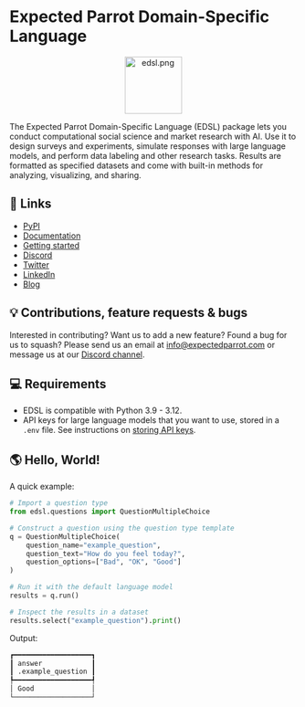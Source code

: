 # Expected Parrot Domain-Specific Language 
<p align="center">
  <img src="https://github.com/expectedparrot/edsl/blob/main/static/logo.png?raw=true" alt="edsl.png" width="100"/>
</p>

The Expected Parrot Domain-Specific Language (EDSL) package lets you conduct computational social science and market research with AI. Use it to design surveys and experiments, simulate responses with large language models, and perform data labeling and other research tasks. Results are formatted as specified datasets and come with built-in methods for analyzing, visualizing, and sharing. 

## 🔗 Links
- [PyPI](https://pypi.org/project/edsl/)
- [Documentation](https://docs.expectedparrot.com)
- [Getting started](https://docs.expectedparrot.com/en/latest/starter_tutorial.html) 
- [Discord](https://discord.com/invite/mxAYkjfy9m)
- [Twitter](https://x.com/ExpectedParrot)
- [LinkedIn](https://www.linkedin.com/company/expectedparrot/)
- [Blog](https://blog.expectedparrot.com)

## 💡 Contributions, feature requests & bugs
Interested in contributing? Want us to add a new feature? Found a bug for us to squash? 
Please send us an email at [info@expectedparrot.com](mailto:info@expectedparrot.com) or message us at our [Discord channel](https://discord.com/invite/mxAYkjfy9m).

## 💻 Requirements
* EDSL is compatible with Python 3.9 - 3.12.
* API keys for large language models that you want to use, stored in a `.env` file.
See instructions on [storing API keys](https://docs.expectedparrot.com/en/latest/api_keys.html).

## 🌎 Hello, World!
A quick example:

```python
# Import a question type
from edsl.questions import QuestionMultipleChoice

# Construct a question using the question type template
q = QuestionMultipleChoice(
    question_name="example_question",
    question_text="How do you feel today?",
    question_options=["Bad", "OK", "Good"]
)

# Run it with the default language model
results = q.run()

# Inspect the results in a dataset
results.select("example_question").print()
```

Output:
```python
┏━━━━━━━━━━━━━━━━━━━┓
┃ answer            ┃
┃ .example_question ┃
┡━━━━━━━━━━━━━━━━━━━┩
│ Good              │
└───────────────────┘
```